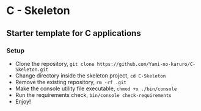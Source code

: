 # C - Skeleton
## Starter template for C applications

### Setup

- Clone the repository, `` git clone https://github.com/Yami-no-karuro/C-Skeleton.git ``
- Change directory inside the skeleton project, `` cd C-Skeleton ``
- Remove the existing repository, `` rm -rf .git ``
- Make the console utility file executable, `` chmod +x ./bin/console ``
- Run the requirements check, `` bin/console check-requirements ``
- Enjoy!
